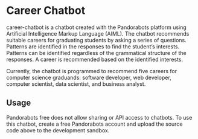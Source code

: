 # Career Chatbot
career-chatbot is a chatbot created with the Pandorabots platform using Artificial Intelligence Markup Language (AIML). The chatbot recommends suitable careers for graduating students by asking a series of questions. Patterns are identified in the responses to find the student’s interests. Patterns can be identified regardless of the grammatical structure of the responses. A career is recommended based on the identified interests.

Currently, the chatbot is programmed to recommend five careers for computer science graduands: software developer, web developer, computer scientist, data scientist, and business analyst.
## Usage
Pandorabots free does not allow sharing or API access to chatbots. To use this chatbot, create a free Pandorabots account and upload the source code above to the development sandbox.
